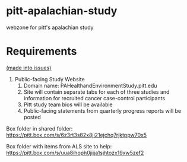 # pitt-apalachian-study
webzone for pitt's apalachian study

# Requirements 
[(made into issues)](https://github.com/ezbz12345/pitt-apalachian-study/issues)

1. Public-facing Study Website
    1. Domain name: PAHealthandEnvironmentStudy.pitt.edu
    1. Site will contain separate tabs for each of three studies and information for recruited cancer case-control participants
    1. Pitt study team bios will be available
    1. Public-facing statements from quarterly progress reports will be posted


Box folder in shared folder: https://pitt.box.com/s/6z3rt3s82x8ji21ejchq7rjktppw70x5

Box folder with items from ALS site to help: https://pitt.box.com/s/uua8ihoph0jijja1sjhtozx19xw5zef2